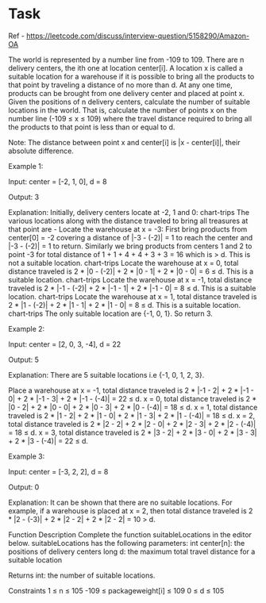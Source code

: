 # Task

Ref - https://leetcode.com/discuss/interview-question/5158290/Amazon-OA

The world is represented by a number line from -109 to 109. There are n delivery centers, the ith one at location center[i]. A location x is called a suitable location for a warehouse if it is possible to bring all the products to that point by traveling a distance of no more than d. At any one time, products can be brought from one delivery center and placed at point x. Given the positions of n delivery centers, calculate the number of suitable locations in the world. That is, calculate the number of points x on the number line (-109 ≤ x ≤ 109) where the travel distance required to bring all the products to that point is less than or equal to d.

Note: The distance between point x and center[i] is |x - center[i]|, their absolute difference.


Example 1:

Input: center = [-2, 1, 0], d = 8

Output: 3

Explanation:
Initially, delivery centers locate at -2, 1 and 0:
chart-trips
The various locations along with the distance traveled to bring all treasures at that point are -
Locate the warehouse at x = -3: First bring products from center[0] = -2 covering a distance of |-3 - (-2)| = 1 to reach the center and |-3 - (-2)| = 1 to return. Similarly we bring products from centers 1 and 2 to point -3 for total distance of 1 + 1 + 4 + 4 + 3 + 3 = 16 which is > d. This is not a suitable location.
chart-trips
Locate the warehouse at x = 0, total distance traveled is 2 * |0 - (-2)| + 2 * |0 - 1| + 2 * |0 - 0| = 6 ≤ d. This is a suitable location.
chart-trips
Locate the warehouse at x = -1, total distance traveled is 2 * |-1 - (-2)| + 2 * |-1 - 1| + 2 * |-1 - 0| = 8 ≤ d. This is a suitable location.
chart-trips
Locate the warehouse at x = 1, total distance traveled is 2 * |1 - (-2)| + 2 * |1 - 1| + 2 * |1 - 0| = 8 ≤ d. This is a suitable location.
chart-trips
The only suitable location are {-1, 0, 1}. So return 3.

Example 2:

Input: center = [2, 0, 3, -4], d = 22

Output: 5

Explanation:
There are 5 suitable locations i.e {-1, 0, 1, 2, 3}.

Place a warehouse at x = -1, total distance traveled is 2 * |-1 - 2| + 2 * |-1 - 0| + 2 * |-1 - 3| + 2 * |-1 - (-4)| = 22 ≤ d.
x = 0, total distance traveled is 2 * |0 - 2| + 2 * |0 - 0| + 2 * |0 - 3| + 2 * |0 - (-4)| = 18 ≤ d.
x = 1, total distance traveled is 2 * |1 - 2| + 2 * |1 - 0| + 2 * |1 - 3| + 2 * |1 - (-4)| = 18 ≤ d.
x = 2, total distance traveled is 2 * |2 - 2| + 2 * |2 - 0| + 2 * |2 - 3| + 2 * |2 - (-4)| = 18 ≤ d.
x = 3, total distance traveled is 2 * |3 - 2| + 2 * |3 - 0| + 2 * |3 - 3| + 2 * |3 - (-4)| = 22 ≤ d.

Example 3:

Input: center = [-3, 2, 2], d = 8

Output: 0

Explanation:
It can be shown that there are no suitable locations. For example, if a warehouse is placed at x = 2, then total distance traveled is 2 * |2 - (-3)| + 2 * |2 - 2| + 2 * |2 - 2| = 10 > d.


Function Description
Complete the function suitableLocations in the editor below.
suitableLocations has the following parameters:
int center[n]: the positions of delivery centers
long d: the maximum total travel distance for a suitable location


Returns
int: the number of suitable locations.


Constraints
1 ≤ n ≤ 105
-109 ≤ packageweight[i] ≤ 109
0 ≤ d ≤ 105